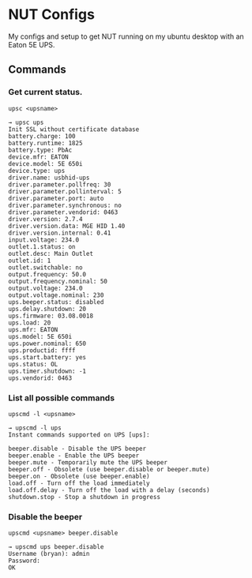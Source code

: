 # NUT Configs
My configs and setup to get NUT running on my ubuntu desktop with an Eaton 5E UPS.

## Commands
### Get current status.
`upsc <upsname>`
```
→ upsc ups
Init SSL without certificate database
battery.charge: 100
battery.runtime: 1825
battery.type: PbAc
device.mfr: EATON
device.model: 5E 650i
device.type: ups
driver.name: usbhid-ups
driver.parameter.pollfreq: 30
driver.parameter.pollinterval: 5
driver.parameter.port: auto
driver.parameter.synchronous: no
driver.parameter.vendorid: 0463
driver.version: 2.7.4
driver.version.data: MGE HID 1.40
driver.version.internal: 0.41
input.voltage: 234.0
outlet.1.status: on
outlet.desc: Main Outlet
outlet.id: 1
outlet.switchable: no
output.frequency: 50.0
output.frequency.nominal: 50
output.voltage: 234.0
output.voltage.nominal: 230
ups.beeper.status: disabled
ups.delay.shutdown: 20
ups.firmware: 03.08.0018
ups.load: 20
ups.mfr: EATON
ups.model: 5E 650i
ups.power.nominal: 650
ups.productid: ffff
ups.start.battery: yes
ups.status: OL
ups.timer.shutdown: -1
ups.vendorid: 0463
```

### List all possible commands
`upscmd -l <upsname>`
```
→ upscmd -l ups
Instant commands supported on UPS [ups]:

beeper.disable - Disable the UPS beeper
beeper.enable - Enable the UPS beeper
beeper.mute - Temporarily mute the UPS beeper
beeper.off - Obsolete (use beeper.disable or beeper.mute)
beeper.on - Obsolete (use beeper.enable)
load.off - Turn off the load immediately
load.off.delay - Turn off the load with a delay (seconds)
shutdown.stop - Stop a shutdown in progress
```

### Disable the beeper
`upscmd <upsname> beeper.disable`
```
→ upscmd ups beeper.disable
Username (bryan): admin
Password:
OK
```


